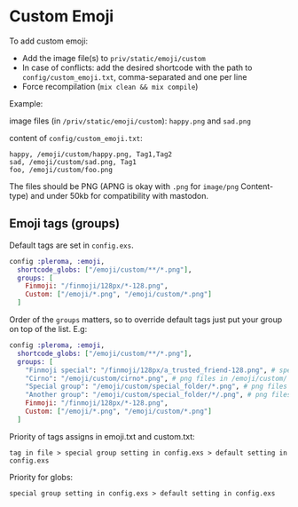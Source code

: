 # Custom Emoji

To add custom emoji:
* Add the image file(s) to `priv/static/emoji/custom`
* In case of conflicts: add the desired shortcode with the path to `config/custom_emoji.txt`, comma-separated and one per line
* Force recompilation (``mix clean && mix compile``)

Example:

image files (in `/priv/static/emoji/custom`): `happy.png` and `sad.png`

content of `config/custom_emoji.txt`:
```
happy, /emoji/custom/happy.png, Tag1,Tag2
sad, /emoji/custom/sad.png, Tag1
foo, /emoji/custom/foo.png
```

The files should be PNG (APNG is okay with `.png` for `image/png` Content-type) and under 50kb for compatibility with mastodon.

## Emoji tags (groups)

Default tags are set in `config.exs`.
```elixir
config :pleroma, :emoji,
  shortcode_globs: ["/emoji/custom/**/*.png"],
  groups: [
    Finmoji: "/finmoji/128px/*-128.png",
    Custom: ["/emoji/*.png", "/emoji/custom/*.png"]
  ]
```

Order of the `groups` matters, so to override default tags just put your group on top of the list. E.g:
```elixir
config :pleroma, :emoji,
  shortcode_globs: ["/emoji/custom/**/*.png"],
  groups: [
    "Finmoji special": "/finmoji/128px/a_trusted_friend-128.png", # special file
    "Cirno": "/emoji/custom/cirno*.png", # png files in /emoji/custom/ which start with `cirno`
    "Special group": "/emoji/custom/special_folder/*.png", # png files in /emoji/custom/special_folder/
    "Another group": "/emoji/custom/special_folder/*/.png", # png files in /emoji/custom/special_folder/ subfolders
    Finmoji: "/finmoji/128px/*-128.png",
    Custom: ["/emoji/*.png", "/emoji/custom/*.png"]
  ]
```

Priority of tags assigns in emoji.txt and custom.txt:

`tag in file > special group setting in config.exs > default setting in config.exs`

Priority for globs:

`special group setting in config.exs > default setting in config.exs`
